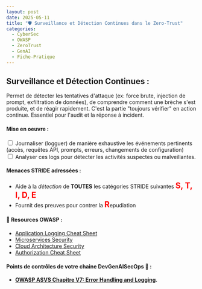 ```yaml
---
layout: post
date: 2025-05-11
title: "🛡️ Surveillance et Détection Continues dans le Zero-Trust"
categories:
  - CyberSec
  - OWASP
  - ZeroTrust
  - GenAI
  - Fiche-Pratique
---
```


## Surveillance et Détection Continues :

Permet de détecter les tentatives d'attaque (ex: force brute, injection de prompt, exfiltration de données), de
comprendre comment une brèche s'est produite, et de réagir rapidement. C'est la partie "toujours vérifier" en action
continue. Essentiel pour l'audit et la réponse à incident.

#### Mise en oeuvre :

<input type="checkbox" id="task6" name="task6" value="Surveillance"> Journaliser (logguer) de manière exhaustive les 
événements pertinents (accès, requêtes API, prompts, erreurs, changements de configuration)<BR>
<input type="checkbox" id="task6" name="task6" value="Surveillance"> Analyser ces logs pour détecter les activités 
suspectes ou malveillantes.<BR>

#### Menaces STRIDE adressées :

* Aide à la *détection* de **TOUTES** les catégories STRIDE suivantes <span style="color: red; font-weight: bold; font-size:150%;">S, T, I, D, E</span>
* Fournit des preuves pour contrer la <span style="color: red; font-weight: bold; font-size: 150%;">R</span>epudiation

#### 📖 Resources OWASP :
* [Application Logging Cheat Sheet](https://cheatsheetseries.owasp.org/cheatsheets/Logging_Cheat_Sheet.html)
* [Microservices Security](https://cheatsheetseries.owasp.org/cheatsheets/Microservices_Security_Cheat_Sheet.html)
* [Cloud Architecture Security](https://cheatsheetseries.owasp.org/cheatsheets/Secure_Cloud_Architecture_Cheat_Sheet.html)
* [Authorization Cheat Sheet](https://cheatsheetseries.owasp.org/cheatsheets/Authorization_Cheat_Sheet.html)

#### Points de contrôles de votre chaine DevGenAISecOps 🎯 :
* [**OWASP ASVS Chapitre V7: Error Handling and Logging**](https://github.com/OWASP/ASVS/blob/v4.0.3/4.0/en/0x15-V7-Error-Logging.md).

